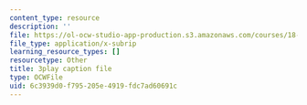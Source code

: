```yaml
---
content_type: resource
description: ''
file: https://ol-ocw-studio-app-production.s3.amazonaws.com/courses/18-02-multivariable-calculus-fall-2007/6c3939d0f795205e4919fdc7ad60691c_tzoYhe3H5dM.srt
file_type: application/x-subrip
learning_resource_types: []
resourcetype: Other
title: 3play caption file
type: OCWFile
uid: 6c3939d0-f795-205e-4919-fdc7ad60691c
---
```

